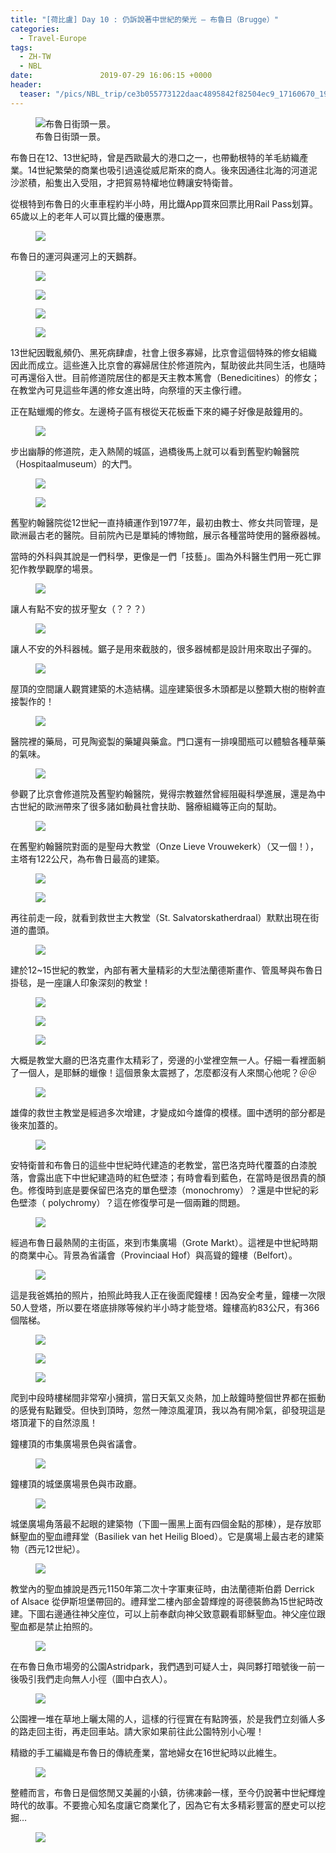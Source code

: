 ```yaml
---
title: "[荷比盧] Day 10 : 仍訴說著中世紀的榮光 — 布魯日（Brugge）"
categories:
  - Travel-Europe
tags:
  - ZH-TW
  - NBL
date:               2019-07-29 16:06:15 +0000
header:
  teaser: "/pics/NBL_trip/ce3b055773122daac4895842f82504ec9_17160670_190727_0099.jpg"
---
```

<figure style="width: 100%" class="align-center">
<img src="/pics/NBL_trip/ce3b055773122daac4895842f82504ec9_17160670_190727_0099.jpg" alt="布魯日街頭一景。">
<figcaption>布魯日街頭一景。</figcaption>
</figure>

布魯日在12、13世紀時，曾是西歐最大的港口之一，也帶動根特的羊毛紡織產業。14世紀繁榮的商業也吸引過遠從威尼斯來的商人。後來因通往北海的河道泥沙淤積，船隻出入受阻，才把貿易特權地位轉讓安特衛普。


從根特到布魯日的火車車程約半小時，用比鐵App買來回票比用Rail Pass划算。65歲以上的老年人可以買比鐵的優惠票。
<figure style="width: 100%" class="align-center">
<img src="/pics/NBL_trip/IMG_6944.jpg">
</figure>


布魯日的運河與運河上的天鵝群。
<figure style="width: 80%" class="align-center">
<img src="/pics/NBL_trip/IMG_6939.jpg">
</figure>
<figure style="width: 80%" class="align-center">
<img src="/pics/NBL_trip/IMG_6949.jpg">
</figure>
<figure style="width: 100%" class="align-center">
<img src="/pics/NBL_trip/ce3b055773122daac4895842f82504ec9_17160670_190727_0023.jpg">
</figure>
<figure style="width: 100%" class="align-center">
<img src="/pics/NBL_trip/ce3b055773122daac4895842f82504ec9_17160670_190727_0016.jpg">
</figure>


13世紀因戰亂頻仍、黑死病肆虐，社會上很多寡婦，比京會這個特殊的修女組織因此而成立。這些進入比京會的寡婦居住於修道院內，幫助彼此共同生活，也隨時可再還俗入世。目前修道院居住的都是天主教本篤會（Benedicitines）的修女；在教堂內可見這些年邁的修女進出時，向祭壇的天主像行禮。

正在點蠟燭的修女。左邊椅子區有根從天花板垂下來的繩子好像是敲鐘用的。
<figure style="width: 100%" class="align-center">
<img src="/pics/NBL_trip/ce3b055773122daac4895842f82504ec9_17160670_190727_0019.jpg">
</figure>


步出幽靜的修道院，走入熱鬧的城區，過橋後馬上就可以看到舊聖約翰醫院（Hospitaalmuseum）的大門。
<figure style="width: 80%" class="align-center">
<img src="/pics/NBL_trip/IMG_6955.jpg">
</figure>
<figure style="width: 80%" class="align-center">
<img src="/pics/NBL_trip/ce3b055773122daac4895842f82504ec9_17160670_190727_0042.jpg">
</figure>

舊聖約翰醫院從12世紀一直持續運作到1977年，最初由教士、修女共同管理，是歐洲最古老的醫院。目前院內已是單純的博物館，展示各種當時使用的醫療器械。

當時的外科與其說是一們科學，更像是一們「技藝」。圖為外科醫生們用一死亡罪犯作教學觀摩的場景。
<figure style="width: 100%" class="align-center">
<img src="/pics/NBL_trip/ce3b055773122daac4895842f82504ec9_17160670_190727_0040.jpg">
</figure>


讓人有點不安的拔牙聖女（？？？）
<figure style="width: 80%" class="align-center">
<img src="/pics/NBL_trip/ce3b055773122daac4895842f82504ec9_17160670_190727_0037.jpg">
</figure>

讓人不安的外科器械。鋸子是用來截肢的，很多器械都是設計用來取出子彈的。
<figure style="width: 100%" class="align-center">
<img src="/pics/NBL_trip/ce3b055773122daac4895842f82504ec9_17160670_190727_0041.jpg">
</figure>

屋頂的空間讓人觀賞建築的木造結構。這座建築很多木頭都是以整顆大樹的樹幹直接製作的！
<figure style="width: 100%" class="align-center">
<img src="/pics/NBL_trip/ce3b055773122daac4895842f82504ec9_17160670_190727_0044.jpg">
</figure>

醫院裡的藥局，可見陶瓷製的藥罐與藥盒。門口還有一排嗅聞瓶可以體驗各種草藥的氣味。
<figure style="width: 100%" class="align-center">
<img src="/pics/NBL_trip/ce3b055773122daac4895842f82504ec9_17160670_190727_0049.jpg">
</figure>


參觀了比京會修道院及舊聖約翰醫院，覺得宗教雖然曾經阻礙科學進展，還是為中古世紀的歐洲帶來了很多諸如動員社會扶助、醫療組織等正向的幫助。
<figure style="width: 100%" class="align-center">
<img src="/pics/NBL_trip/ce3b055773122daac4895842f82504ec9_17160670_190727_0045.jpg">
</figure>


在舊聖約翰醫院對面的是聖母大教堂（Onze Lieve Vrouwekerk）（又一個！），主塔有122公尺，為布魯日最高的建築。
<figure style="width: 80%" class="align-center">
<img src="/pics/NBL_trip/ce3b055773122daac4895842f82504ec9_17160670_190727_0050.jpg">
</figure>
<figure style="width: 100%" class="align-center">
<img src="/pics/NBL_trip/ce3b055773122daac4895842f82504ec9_17160670_190727_0054.jpg">
</figure>


再往前走一段，就看到救世主大教堂（St. Salvatorskatherdraal）默默出現在街道的盡頭。
<figure style="width: 80%" class="align-center">
<img src="/pics/NBL_trip/ce3b055773122daac4895842f82504ec9_17160670_190727_0055.jpg">
</figure>


建於12~15世紀的教堂，內部有著大量精彩的大型法蘭德斯畫作、管風琴與布魯日掛毯，是一座讓人印象深刻的教堂！
<figure style="width: 80%" class="align-center">
<img src="/pics/NBL_trip/ce3b055773122daac4895842f82504ec9_17160670_190727_0063.jpg">
</figure>
<figure style="width: 80%" class="align-center">
<img src="/pics/NBL_trip/ce3b055773122daac4895842f82504ec9_17160670_190727_0067.jpg">
</figure>
<figure style="width: 80%" class="align-center">
<img src="/pics/NBL_trip/ce3b055773122daac4895842f82504ec9_17160670_190727_0065.jpg">
</figure>

大概是教堂大廳的巴洛克畫作太精彩了，旁邊的小堂裡空無一人。仔細一看裡面躺了一個人，是耶穌的蠟像！這個景象太震撼了，怎麼都沒有人來關心他呢？＠＠
<figure style="width: 80%" class="align-center">
<img src="/pics/NBL_trip/IMG_6976.jpg">
</figure>


雄偉的救世主教堂是經過多次增建，才變成如今雄偉的模樣。圖中透明的部分都是後來加蓋的。
<figure style="width: 100%" class="align-center">
<img src="/pics/NBL_trip/ce3b055773122daac4895842f82504ec9_17160670_190727_0070.jpg">
</figure>


安特衛普和布魯日的這些中世紀時代建造的老教堂，當巴洛克時代覆蓋的白漆脫落，會露出底下中世紀建造時的紅色壁漆；有時會看到藍色，在當時是很昂貴的顏色。修復時到底是要保留巴洛克的單色壁漆（monochromy）？還是中世紀的彩色壁漆（ polychromy）？這在修復學可是一個兩難的問題。
<figure style="width: 80%" class="align-center">
<img src="/pics/NBL_trip/ce3b055773122daac4895842f82504ec9_17160670_190727_0069.jpg">
</figure>

經過布魯日最熱鬧的主街區，來到市集廣場（Grote Markt）。這裡是中世紀時期的商業中心。背景為省議會（Provinciaal Hof）與高聳的鐘樓（Belfort）。
<figure style="width: 100%" class="align-center">
<img src="/pics/NBL_trip/ce3b055773122daac4895842f82504ec9_17160670_190727_0078.jpg">
</figure>


這是我爸媽拍的照片，拍照此時我人正在後面爬鐘樓！因為安全考量，鐘樓一次限50人登塔，所以要在塔底排隊等候約半小時才能登塔。鐘樓高約83公尺，有366個階梯。
<figure style="width: 100%" class="align-center">
<img src="/pics/NBL_trip/IMG_6993.jpg">
</figure>
<figure style="width: 80%" class="align-center">
<img src="/pics/NBL_trip/IMG_6986.jpg">
</figure>
<figure style="width: 80%" class="align-center">
<img src="/pics/NBL_trip/Photo-2019-07-24-9-23-49-PM.jpg">
</figure>


爬到中段時樓梯間非常窄小擁擠，當日天氣又炎熱，加上敲鐘時整個世界都在振動的感覺有點難受。但快到頂時，忽然一陣涼風灌頂，我以為有開冷氣，卻發現這是塔頂灌下的自然涼風！

鐘樓頂的市集廣場景色與省議會。
<figure style="width: 100%" class="align-center">
<img src="/pics/NBL_trip/Photo-2019-07-24-9-24-54-PM.jpg">
</figure>

鐘樓頂的城堡廣場景色與市政廳。
<figure style="width: 80%" class="align-center">
<img src="/pics/NBL_trip/Photo-2019-07-24-9-26-20-PM.jpg">
</figure>

城堡廣場角落最不起眼的建築物（下圖一團黑上面有四個金點的那棟），是存放耶穌聖血的聖血禮拜堂（Basiliek van het Heilig Bloed）。它是廣場上最古老的建築物（西元12世紀）。
<figure style="width: 100%" class="align-center">
<img src="/pics/NBL_trip/ce3b055773122daac4895842f82504ec9_17160670_190727_0087.jpg">
</figure>

教堂內的聖血據說是西元1150年第二次十字軍東征時，由法蘭德斯伯爵 Derrick of Alsace 從伊斯坦堡帶回的。禮拜堂二樓內部金碧輝煌的哥德裝飾為15世紀時改建。下圖右邊通往神父座位，可以上前奉獻向神父致意觀看耶穌聖血。神父座位跟聖血都是禁止拍照的。
<figure style="width: 100%" class="align-center">
<img src="/pics/NBL_trip/ce3b055773122daac4895842f82504ec9_17160670_190727_0089.jpg">
</figure>


在布魯日魚市場旁的公園Astridpark，我們遇到可疑人士，與同夥打暗號後一前一後吸引我們走向無人小徑（圖中白衣人）。
<figure style="width: 80%" class="align-center">
<img src="/pics/NBL_trip/ce3b055773122daac4895842f82504ec9_17160670_190727_0093.jpg">
</figure>


公園裡一堆在草地上曬太陽的人，這樣的行徑實在有點誇張，於是我們立刻循人多的路走回主街，再走回車站。請大家如果前往此公園特別小心喔！



精緻的手工編織是布魯日的傳統產業，當地婦女在16世紀時以此維生。
<figure style="width: 80%" class="align-center">
<img src="/pics/NBL_trip/ce3b055773122daac4895842f82504ec9_17160670_190727_0085.jpg">
</figure>


整體而言，布魯日是個悠閒又美麗的小鎮，彷彿凍齡一樣，至今仍說著中世紀輝煌時代的故事。不要擔心知名度讓它商業化了，因為它有太多精彩豐富的歷史可以挖掘…
<figure style="width: 80%" class="align-center">
<img src="/pics/NBL_trip/IMG_6968.jpg">
</figure>
